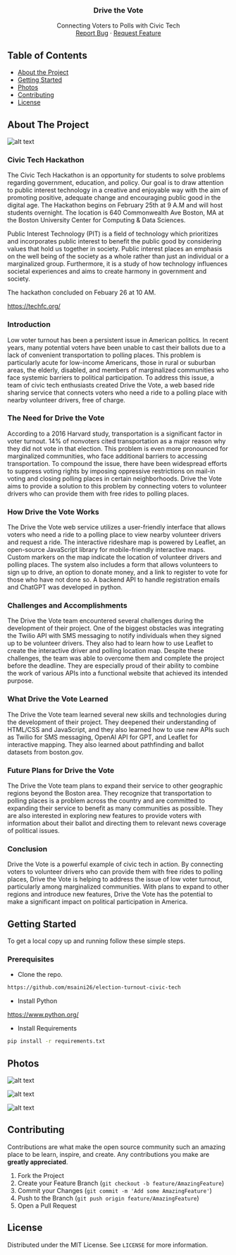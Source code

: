 <!--
*** Thanks for checking out this README Template. If you have a suggestion that would
*** make this better, please fork the repo and create a pull request or simply open
*** an issue with the tag "enhancement".
*** Thanks again! Now go create something AMAZING! :D
***
***
***
*** To avoid retyping too much info. Do a search and replace for the following:
*** github_username, repo_name, twitter_handle, email
-->

<!-- PROJECT SHIELDS -->
<!--
*** I'm using markdown "reference style" links for readability.
*** Reference links are enclosed in brackets [ ] instead of parentheses ( ).
*** See the bottom of this document for the declaration of the reference variables
*** for contributors-url, forks-url, etc. This is an optional, concise syntax you may use.
*** https://www.markdownguide.org/basic-syntax/#reference-style-links
-->

<!-- PROJECT LOGO -->
<br />
<p align="center">
  <h3 align="center">Drive the Vote</h3>

  <p align="center">
    Connecting Voters to Polls with Civic Tech
    <br />
    <a href="https://github.com/msaini26/election-turnout-civic-tech/issues">Report Bug</a>
    ·
    <a href="https://github.com/msaini26/election-turnout-civic-tech/pulls">Request Feature</a>
  </p>
</p>


<!-- TABLE OF CONTENTS -->
## Table of Contents

* [About the Project](#about-the-project)
* [Getting Started](#getting-started)
* [Photos](#photos)
* [Contributing](#contributing)
* [License](#license)


<!-- ABOUT THE PROJECT -->
## About The Project

![alt text](https://github.com/msaini26/election-turnout-civic-tech/blob/main/resources/static/images/repo/vote.PNG)

### Civic Tech Hackathon

The Civic Tech Hackathon is an opportunity for students to solve problems regarding government, education, and policy. Our goal is to draw attention to public interest technology in a creative and enjoyable way with the aim of promoting positive, adequate change and encouraging public good in the digital age. The Hackathon begins on February 25th at 9 A.M and will host students overnight. The location is 640 Commonwealth Ave Boston, MA at the Boston University Center for Computing & Data Sciences. 

Public Interest Technology (PIT) is a field of technology which prioritizes and incorporates public interest to benefit the public good by considering values that hold us together in society. Public interest places an emphasis on the well being of the society as a whole rather than just an individual or a marginalized group. Furthermore, it is a study of how technology influences societal experiences and aims to create harmony in government and society. 

The hackathon concluded on Febuary 26 at 10 AM.

https://techfc.org/

### Introduction
Low voter turnout has been a persistent issue in American politics. In recent years, many potential voters have been unable to cast their ballots due to a lack of convenient transportation to polling places. This problem is particularly acute for low-income Americans, those in rural or suburban areas, the elderly, disabled, and members of marginalized communities who face systemic barriers to political participation. To address this issue, a team of civic tech enthusiasts created Drive the Vote, a web based ride sharing service that connects voters who need a ride to a polling place with nearby volunteer drivers, free of charge.

### The Need for Drive the Vote
According to a 2016 Harvard study, transportation is a significant factor in voter turnout. 14% of nonvoters cited transportation as a major reason why they did not vote in that election. This problem is even more pronounced for marginalized communities, who face additional barriers to accessing transportation. To compound the issue, there have been widespread efforts to suppress voting rights by imposing oppressive restrictions on mail-in voting and closing polling places in certain neighborhoods. Drive the Vote aims to provide a solution to this problem by connecting voters to volunteer drivers who can provide them with free rides to polling places.

### How Drive the Vote Works
The Drive the Vote web service utilizes a user-friendly interface that allows voters who need a ride to a polling place to view nearby volunteer drivers and request a ride. The interactive rideshare map is powered by Leaflet, an open-source JavaScript library for mobile-friendly interactive maps. Custom markers on the map indicate the location of volunteer drivers and polling places. The system also includes a form that allows volunteers to sign up to drive, an option to donate money, and a link to register to vote for those who have not done so. A backend API to handle registration emails and ChatGPT was developed in python.

### Challenges and Accomplishments
The Drive the Vote team encountered several challenges during the development of their project. One of the biggest obstacles was integrating the Twilio API with SMS messaging to notify individuals when they signed up to be volunteer drivers. They also had to learn how to use Leaflet to create the interactive driver and polling location map. Despite these challenges, the team was able to overcome them and complete the project before the deadline. They are especially proud of their ability to combine the work of various APIs into a functional website that achieved its intended purpose.

### What Drive the Vote Learned
The Drive the Vote team learned several new skills and technologies during the development of their project. They deepened their understanding of HTML/CSS and JavaScript, and they also learned how to use new APIs such as Twilio for SMS messaging, OpenAI API for GPT, and Leaflet for interactive mapping. They also learned about pathfinding and ballot datasets from boston.gov.

### Future Plans for Drive the Vote
The Drive the Vote team plans to expand their service to other geographic regions beyond the Boston area. They recognize that transportation to polling places is a problem across the country and are committed to expanding their service to benefit as many communities as possible. They are also interested in exploring new features to provide voters with information about their ballot and directing them to relevant news coverage of political issues.

### Conclusion
Drive the Vote is a powerful example of civic tech in action. By connecting voters to volunteer drivers who can provide them with free rides to polling places, Drive the Vote is helping to address the issue of low voter turnout, particularly among marginalized communities. With plans to expand to other regions and introduce new features, Drive the Vote has the potential to make a significant impact on political participation in America.

<!-- GETTING STARTED -->
## Getting Started

To get a local copy up and running follow these simple steps.

### Prerequisites

* Clone the repo.
```sh
https://github.com/msaini26/election-turnout-civic-tech
```
* Install Python

https://www.python.org/

* Install Requirements

```sh
pip install -r requirements.txt
```

## Photos

![alt text](https://github.com/msaini26/election-turnout-civic-tech/blob/main/resources/static/images/repo/bu.png)

![alt text](https://github.com/msaini26/election-turnout-civic-tech/blob/main/resources/static/images/repo/room.jpg)

![alt text](https://github.com/msaini26/election-turnout-civic-tech/blob/main/resources/static/images/repo/group.jpg)

<!-- CONTRIBUTING -->
## Contributing

Contributions are what make the open source community such an amazing place to be learn, inspire, and create. Any contributions you make are **greatly appreciated**.

1. Fork the Project
2. Create your Feature Branch (`git checkout -b feature/AmazingFeature`)
3. Commit your Changes (`git commit -m 'Add some AmazingFeature'`)
4. Push to the Branch (`git push origin feature/AmazingFeature`)
5. Open a Pull Request

<!-- LICENSE -->
## License

Distributed under the MIT License. See `LICENSE` for more information.
